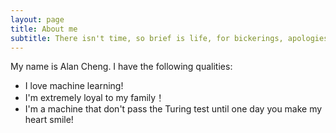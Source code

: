 ```yaml
---
layout: page
title: About me
subtitle: There isn't time, so brief is life, for bickerings, apologies, heartburnings, callings to account. There is only time for loving, and but an instant, so to speak, for that. 
---
```


My name is Alan Cheng. I have the following qualities:

- I love machine learning!
- I'm extremely loyal to my family！
- I'm a machine that don't pass the Turing test until one day you make my heart smile!

